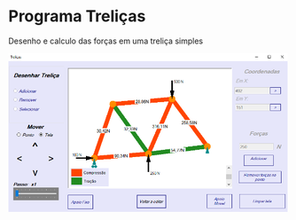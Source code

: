 # Programa Treliças

Desenho e calculo das forças em uma treliça simples

<img src="truss_image.png">
